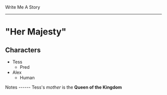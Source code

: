 Write Me A Story
****************
"Her Majesty"
=============

Characters
----------
- Tess
	- Pred
- Alex
	- Human

Notes
------ Tess's _mother_ is the __Queen of the Kingdom__